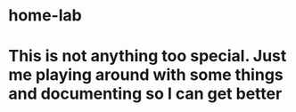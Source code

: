 # home-lab
# This is not anything too special. Just me playing around with some things and documenting so I can get better
